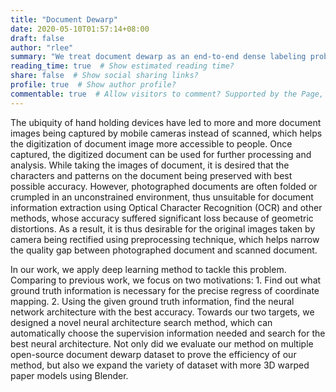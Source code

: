 ```yaml
---
title: "Document Dewarp"
date: 2020-05-10T01:57:14+08:00
draft: false
author: "rlee"
summary: "We treat document dewarp as an end-to-end dense labeling problem and adopt Neural Architecture Search to find the best model."
reading_time: true  # Show estimated reading time?
share: false  # Show social sharing links?
profile: true  # Show author profile?
commentable: true  # Allow visitors to comment? Supported by the Page, Post, and Docs content types.
---
```


The ubiquity of hand holding devices have led to more and more document images being captured by mobile cameras instead of scanned, which helps the digitization of document image more accessible to people. Once captured, the digitized document can be used for further processing and analysis. While taking the images of document, it is desired that the characters and patterns on the document being preserved with best possible accuracy. However, photographed documents are often folded or crumpled in an unconstrained environment, thus unsuitable for document information extraction using Optical Character Recognition (OCR) and other methods, whose accuracy suffered significant loss because of geometric distortions. As a result, it is thus desirable for the original images taken by camera being rectified using preprocessing technique, which helps narrow the quality gap between photographed document and scanned document. 

In our work, we apply deep learning method to tackle this problem. Comparing to previous work, we focus on two motivations: 1. Find out what ground truth information is necessary for the precise regress of coordinate mapping. 2. Using the given ground truth information, find the neural network architecture with the best accuracy. Towards our two targets, we designed a novel neural architecture search method, which can automatically choose the supervision information needed and search for the best neural architecture. Not only did we evaluate our method on multiple open-source document dewarp dataset to prove the efficiency of our method, but also we expand the variety of dataset with more 3D warped paper models using Blender. 
